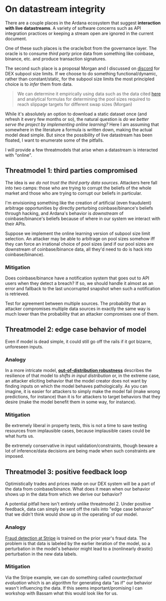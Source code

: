 # On datastream integrity

There are a couple places in the Ardana ecosystem that suggest **interaction with live datastreams**. A variety of software concerns such as API integration practices or keeping a stream open are ignored in the current document.

One of these such places is the oracle/bot from the governance layer. The oracle is to consume _third party_ price data from something like coinbase, binance, etc. and produce transaction signatures. 

The second such place is a proposal Morgan and I discussed on [discord](https://discord.com/channels/844383474676662292/844387861251751978/885557683745349632) for DEX subpool size limits. If we choose to do something functional/dynamic, rather than constant/static, for the subpool size limits the most principled choice is to _infer_ them from data.
> We can determine it empirically using data such as the data cited [here](https://www.mechanism.capital/liquidity-targeting/) and analytical formulas for determining the pool sizes required to reach slippage targets for different swap sizes  (Morgan)

While it's absolutely an option to download a static dataset once (and refresh it every few months or so), the natural question is _do we better serve the project by implementing online learning?_ Here I am assuming that somewhere in the literature a formula is written down, making the actual model dead simple. But since the possibility of live datastream has been floated, I want to enumerate some of the pitfalls.

I will provide a few threatmodels that arise when a datastream is interacted with "online". 

## Threatmodel 1: third parties compromised

The idea is _we do not trust the third party data sources_. Attackers here fall into two camps: those who are trying to corrupt the beliefs of the whole market and those who are trying to corrupt our beliefs in particular. 

I'm envisioning something like the creation of artificial (even fraudulent) arbitrage opportunities by directly perturbing coinbase/binance's beliefs through hacking, and Ardana's behavior is _downstream_ of coinbase/binance's beliefs because of where in our system we interact with their APIs. 

Suppose we implement the online learning version of subpool size limit selection. An attacker may be able to arbitrage on pool sizes somehow iff they can force an irrational choice of pool sizes (and if our pool sizes are downstream of coinbase/binance data, all they'd need to do is hack into coinbase/binance). 

### Mitigation

Does coinbase/binance have a notification system that goes out to API users when they detect a breach? If so, we should handle it almost as an error and fallback to the last uncorrupted snapshot when such a notification is retrieved. 

Test for agreement between multiple sources. The probability that an attacker compromises multiple data sources in exactly the same way is much lower than the probability that an attacker compromises one of them.

## Threatmodel 2: edge case behavior of model

Even if model is dead simple, it could still go off the rails if it got bizarre, unforeseen inputs. 

### Analogy

In a more intricate model, **[out-of-distribution robustness](https://en.wikipedia.org/wiki/Adversarial_machine_learning)** describes the resilience of that model to _shifts in input distribution_ or, in the extreme case, an attacker eliciting behavior that the model creator does not want by finding inputs on which the model behaves pathologically. As you can imagine, it is easier for attackers to simply make the model fail (make wrong predictions, for instance) than it is for attackers to target behaviors that they desire (make the model benefit them in some way, for instance). 

### Mitigation

Be extremely liberal in property tests, this is not a time to save testing resources from implausible cases, because implausible cases could be what hurts us. 

Be extremely conservative in input validation/constraints, though beware a lot of inference/data decisions are being made when such constraints are imposed.

## Threatmodel 3: positive feedback loop

Optimistically trades and prices made on our DEX system will be a part of the data from coinbase/binance. What does it mean when our behavior shows up in the data from which we derive our behavior? 

A potential pitfall here isn't entirely unlike threatmodel 2. Under positive feedback, data can simply be sent off the rails into "edge case behavior" that we didn't think would show up in the operating of our model.

### Analogy

[Fraud detection at Stripe](https://youtu.be/rHSpab1Wi9k) is trained on the prior year's fraud data. The problem is that data is labeled by the earlier iteration of the model, so a perturbation in the model's behavior might lead to a (nonlinearly drastic) perturbation in the new data labels.

### Mitigation

Via the Stripe example, we can do something called _counterfactual evaluation_ which is an algorithm for generating data "as if" our behavior wasn't influencing the data. If this seems important/promising I can workshop with Bassam what this would look like for us.
